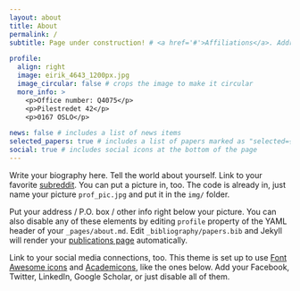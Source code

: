 ```yaml
---
layout: about
title: About
permalink: /
subtitle: Page under construction! # <a href='#'>Affiliations</a>. Address. Contacts. Moto. Etc.

profile:
  align: right
  image: eirik_4643_1200px.jpg
  image_circular: false # crops the image to make it circular
  more_info: >
    <p>Office number: Q4075</p>
    <p>Pilestredet 42</p>
    <p>0167 OSLO</p>

news: false # includes a list of news items
selected_papers: true # includes a list of papers marked as "selected={true}"
social: true # includes social icons at the bottom of the page
---
```


Write your biography here. Tell the world about yourself. Link to your favorite [subreddit](http://reddit.com). You can put a picture in, too. The code is already in, just name your picture `prof_pic.jpg` and put it in the `img/` folder.

Put your address / P.O. box / other info right below your picture. You can also disable any of these elements by editing `profile` property of the YAML header of your `_pages/about.md`. Edit `_bibliography/papers.bib` and Jekyll will render your [publications page](/al-folio/publications/) automatically.

Link to your social media connections, too. This theme is set up to use [Font Awesome icons](https://fontawesome.com/) and [Academicons](https://jpswalsh.github.io/academicons/), like the ones below. Add your Facebook, Twitter, LinkedIn, Google Scholar, or just disable all of them.
